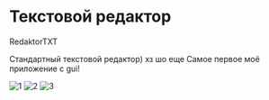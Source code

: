 # Текстовой редактор
RedaktorTXT

Стандартный текстовой редактор) хз шо еще
Самое первое моё приложение с gui!


![1](https://github.com/paheterSorokDva/TextRedaktor/assets/111425098/d8c55642-b123-4234-9de9-a2c88bedce6b)
![2](https://github.com/paheterSorokDva/TextRedaktor/assets/111425098/ae9d1361-9add-4170-9d07-51f4ca7358e3)
![3](https://github.com/paheterSorokDva/TextRedaktor/assets/111425098/0549510f-5fe4-4977-8187-8a80d250df6b)


